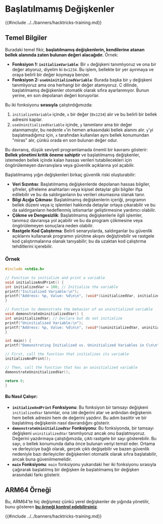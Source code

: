 # Başlatılmamış Değişkenler

{{#include ../../banners/hacktricks-training.md}}

## Temel Bilgiler

Buradaki temel fikir, **başlatılmamış değişkenlerin, kendilerine atanan bellek alanında zaten bulunan değeri alacağıdır.** Örnek:

- **Fonksiyon 1: `initializeVariable`**: Bir `x` değişkeni tanımlıyoruz ve ona bir değer atıyoruz, diyelim ki `0x1234`. Bu işlem, bellekte bir yer ayırmaya ve oraya belirli bir değer koymaya benzer.
- **Fonksiyon 2: `useUninitializedVariable`**: Burada başka bir `y` değişkeni tanımlıyoruz ama ona herhangi bir değer atamıyoruz. C dilinde, başlatılmamış değişkenler otomatik olarak sıfıra ayarlanmıyor. Bunun yerine, en son depolanan değeri koruyorlar.

Bu iki fonksiyonu **sırasıyla** çalıştırdığımızda:

1. `initializeVariable` içinde, `x` bir değer (`0x1234`) alır ve bu belirli bir bellek adresini kaplar.
2. `useUninitializedVariable` içinde, `y` tanımlanır ama bir değer atanmamıştır, bu nedenle `x`'in hemen arkasındaki bellek alanını alır. `y`'yi başlatmadığımız için, `x` tarafından kullanılan aynı bellek konumundan "miras" alır, çünkü orada en son bulunan değer odur.

Bu davranış, düşük seviyeli programlamada önemli bir kavramı gösterir: **Bellek yönetimi kritik öneme sahiptir** ve başlatılmamış değişkenler, istemeden bellek içinde kalan hassas verileri tutabilecekleri için öngörülemeyen davranışlara veya güvenlik açıklarına yol açabilir.

Başlatılmamış yığın değişkenleri birkaç güvenlik riski oluşturabilir:

- **Veri Sızıntısı**: Başlatılmamış değişkenlerde depolanan hassas bilgiler, şifreler, şifreleme anahtarları veya kişisel detaylar gibi bilgiler ifşa edilebilir ve bu da saldırganların bu verileri okumasına olanak tanır.
- **Bilgi Açığa Çıkması**: Başlatılmamış değişkenlerin içeriği, programın bellek düzeni veya iç işlemleri hakkında detaylar ortaya çıkarabilir ve bu da saldırganların hedeflenmiş istismarlar geliştirmesine yardımcı olabilir.
- **Çökme ve Dengesizlik**: Başlatılmamış değişkenlerle ilgili işlemler, tanımsız davranışa yol açabilir ve bu da program çökmesine veya öngörülemeyen sonuçlara neden olabilir.
- **Rastgele Kod Çalıştırma**: Belirli senaryolarda, saldırganlar bu güvenlik açıklarını kullanarak programın yürütme akışını değiştirebilir ve rastgele kod çalıştırmalarına olanak tanıyabilir; bu da uzaktan kod çalıştırma tehditlerini içerebilir.

### Örnek
```c
#include <stdio.h>

// Function to initialize and print a variable
void initializeAndPrint() {
int initializedVar = 100; // Initialize the variable
printf("Initialized Variable:\n");
printf("Address: %p, Value: %d\n\n", (void*)&initializedVar, initializedVar);
}

// Function to demonstrate the behavior of an uninitialized variable
void demonstrateUninitializedVar() {
int uninitializedVar; // Declare but do not initialize
printf("Uninitialized Variable:\n");
printf("Address: %p, Value: %d\n\n", (void*)&uninitializedVar, uninitializedVar);
}

int main() {
printf("Demonstrating Initialized vs. Uninitialized Variables in C\n\n");

// First, call the function that initializes its variable
initializeAndPrint();

// Then, call the function that has an uninitialized variable
demonstrateUninitializedVar();

return 0;
}
```
#### Bu Nasıl Çalışır:

- **`initializeAndPrint` Fonksiyonu**: Bu fonksiyon bir tamsayı değişkeni `initializedVar` tanımlar, ona `100` değerini atar ve ardından değişkenin hem bellek adresini hem de değerini yazdırır. Bu adım basittir ve bir başlatılmış değişkenin nasıl davrandığını gösterir.
- **`demonstrateUninitializedVar` Fonksiyonu**: Bu fonksiyonda, bir tamsayı değişkeni `uninitializedVar` tanımlıyoruz ancak onu başlatmıyoruz. Değerini yazdırmaya çalıştığımızda, çıktı rastgele bir sayı gösterebilir. Bu sayı, o bellek konumunda daha önce bulunan veriyi temsil eder. Ortama ve derleyiciye bağlı olarak, gerçek çıktı değişebilir ve bazen güvenlik nedeniyle bazı derleyiciler değişkenleri otomatik olarak sıfıra başlatabilir, ancak buna güvenilmemelidir.
- **`main` Fonksiyonu**: `main` fonksiyonu yukarıdaki her iki fonksiyonu sırasıyla çağırarak başlatılmış bir değişken ile başlatılmamış bir değişken arasındaki farkı gösterir.

## ARM64 Örneği

Bu, ARM64'te hiç değişmez çünkü yerel değişkenler de yığında yönetilir, bunu gösteren [**bu örneği kontrol edebilirsiniz**](https://8ksec.io/arm64-reversing-and-exploitation-part-6-exploiting-an-uninitialized-stack-variable-vulnerability/).

{{#include ../../banners/hacktricks-training.md}}

